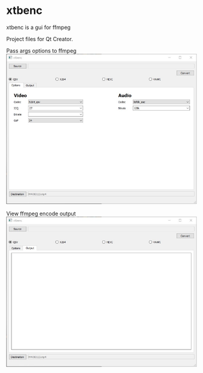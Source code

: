 # xtbenc
xtbenc is a gui for ffmpeg

Project files for Qt Creator.

Pass args options to ffmpeg
![Options](images/main.jpg)

View ffmpeg encode output
![Output](images/output.jpg)
